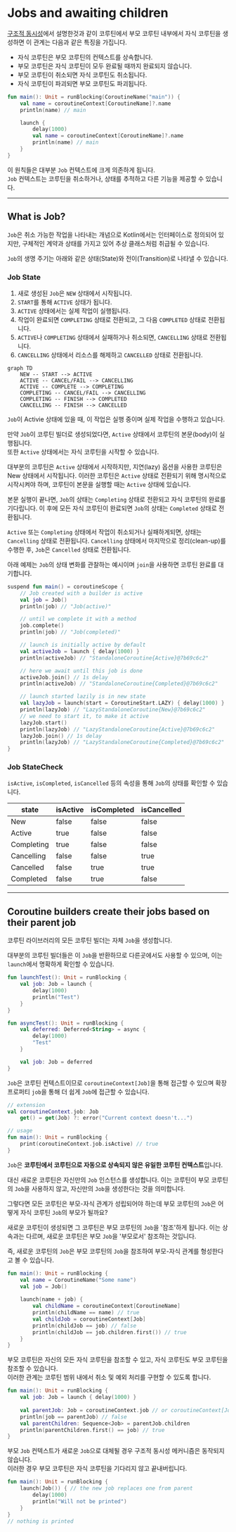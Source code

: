 # Jobs and awaiting children

[구조적 동시성](../Structured%20Concurrency.md)에서 설명한것과 같이 코루틴에서 부모 코루틴 내부에서 자식 코루틴을 생성하면 이 관계는 다음과 같은 특징을 가집니다.

- 자식 코루틴은 부모 코루틴의 컨텍스트를 상속합니다.
- 부모 코루틴은 자식 코루틴이 모두 완료될 때까지 완료되지 않습니다.
- 부모 코루틴이 취소되면 자식 코루틴도 취소됩니다.
- 자식 코루틴이 파괴되면 부모 코루틴도 파괴됩니다.

```kotlin
fun main(): Unit = runBlocking(CoroutineName("main")) {
    val name = coroutineContext[CoroutineName]?.name
    println(name) // main

    launch {
        delay(1000)
        val name = coroutineContext[CoroutineName]?.name
        println(name) // main
    }
}
```

이 원칙들은 대부분 `Job` 컨텍스트에 크게 의존하게 됩니다.  
`Job` 컨텍스트는 코루틴을 취소하거나, 상태를 추적하고 다른 기능을 제공할 수 있습니다.

---

## What is Job?

`Job`은 취소 가능한 작업을 나타내는 개념으로 Kotlin에서는 인터페이스로 정의되어 있지만, 구체적인 계약과 상태를 가지고 있어 추상 클래스처럼 취급될 수 있습니다.

`Job`의 생명 주기는 아래와 같은 상태(State)와 전이(Transition)로 나타낼 수 있습니다.

### Job State

1. 새로 생성된 `Job`은 `NEW` 상태에서 시작됩니다.
2. `START`를 통해 `ACTIVE` 상태가 됩니다.
3. `ACTIVE` 상태에서는 실제 작업이 실행됩니다.
4. 작업이 완료되면 `COMPLETING` 상태로 전환되고, 그 다음 `COMPLETED` 상태로 전환됩니다.
5. `ACTIVE`나 `COMPLETING` 상태에서 실패하거나 취소되면, `CANCELLING` 상태로 전환됩니다.
6. `CANCELLING` 상태에서 리소스를 해제하고 `CANCELLED` 상태로 전환됩니다.

```mermaid
graph TD
    NEW -- START --> ACTIVE
    ACTIVE -- CANCEL/FAIL --> CANCELLING
    ACTIVE -- COMPLETE --> COMPLETING
    COMPLETING -- CANCEL/FAIL --> CANCELLING
    COMPLETING -- FINISH --> COMPLETED
    CANCELLING -- FINISH --> CANCELLED
```

`Job`이 Activie 상태에 있을 때, 이 작업은 실행 중이며 실제 작업을 수행하고 있습니다.

만약 `Job`이 코루틴 빌더로 생성되었다면, `Active` 상태에서 코루틴의 본문(body)이 실행됩니다.  
또한 `Active` 상태에서는 자식 코루틴을 시작할 수 있습니다.

대부분의 코루틴은 `Active` 상태에서 시작하지만, 지연(lazy) 옵션을 사용한 코루틴은 New 상태에서 시작됩니다.
이러한 코루틴은 `Active` 상태로 전환되기 위해 명시적으로 시작시켜야 하며, 코루틴이 본문을 실행할 때는 `Active` 상태에 있습니다.

본문 실행이 끝나면, `Job`의 상태는 `Completing` 상태로 전환되고 자식 코루틴의 완료를 기다립니다.
이 후에 모든 자식 코루틴이 완료되면 `Job`의 상태는 `Completed` 상태로 전환됩니다.

`Active` 또는 `Completing` 상태에서 작업이 취소되거나 실패하게되면, 상태는 `Cancelling` 상태로 전환됩니다.
`Cancelling` 상태에서 마지막으로 정리(clean-up)를 수행한 후, `Job`은 `Cancelled` 상태로 전환됩니다.

아래 예제는 `Job`의 상태 변화를 관찰하는 예시이며 `join`을 사용하면 코루틴 완료를 대기합니다.

```kotlin
suspend fun main() = coroutineScope {
    // Job created with a builder is active
    val job = Job()
    println(job) // "Job(active)"

    // until we complete it with a method
    job.complete()
    println(job) // "Job(completed)"

    // launch is initially active by default
    val activeJob = launch { delay(1000) }
    println(activeJob) // "StandaloneCoroutine{Active}@7b69c6c2"

    // here we await until this job is done
    activeJob.join() // 1s delay
    println(activeJob) // "StandaloneCoroutine{Completed}@7b69c6c2"

    // launch started lazily is in new state
    val lazyJob = launch(start = CoroutineStart.LAZY) { delay(1000) }
    println(lazyJob) // "LazyStandaloneCoroutine{New}@7b69c6c2"
    // we need to start it, to make it active
    lazyJob.start()
    println(lazyJob) // "LazyStandaloneCoroutine{Active}@7b69c6c2"
    lazyJob.join() // 1s delay
    println(lazyJob) // "LazyStandaloneCoroutine{Completed}@7b69c6c2"
}
```

### Job StateCheck

`isActive`, `isCompleted`, `isCancelled` 등의 속성을 통해 `Job`의 상태를 확인할 수 있습니다.

| state      | isActive | isCompleted | isCancelled |
|------------|----------|-------------|-------------|
| New        | false    | false       | false       |
| Active     | true     | false       | false       |
| Completing | true     | false       | false       |
| Cancelling | false    | false       | true        |
| Cancelled  | false    | true        | true        |
| Completed  | false    | true        | false       |

---

## Coroutine builders create their jobs based on their parent job

코루틴 라이브러리의 모든 코루틴 빌더는 자체 `Job`을 생성합니다.

대부분의 코루틴 빌더들은 이 `Job`을 반환하므로 다른곳에서도 사용할 수 있으며, 이는 `launch`에서 명확하게 확인할 수 있습니다.

```kotlin
fun launchTest(): Unit = runBlocking {
    val job: Job = launch {
        delay(1000)
        println("Test")
    }
}

fun asyncTest(): Unit = runBlocking {
    val deferred: Deferred<String> = async {
        delay(1000)
        "Test"
    }

    val job: Job = deferred
}
```

`Job`은 코루틴 컨텍스트이므로 `coroutineContext[Job]`을 통해 접근할 수 있으며 
확장 프로퍼티 `job`을 통해 더 쉽게 `Job`에 접근할 수 있습니다.

```kotlin
// extension
val coroutineContext.job: Job
    get() = get(Job) ?: error("Current context doesn't...")

// usage
fun main(): Unit = runBlocking {
    print(coroutineContext.job.isActive) // true
}
```

`Job`은 **코루틴에서 코루틴으로 자동으로 상속되지 않은 유일한 코루틴 컨텍스트**입니다.

대신 새로운 코루틴은 자신만의 `Job` 인스턴스를 생성합니다.
이는 코루틴이 부모 코루틴의 `Job`을 사용하지 않고, 자신만의 `Job`을 생성한다는 것을 의미합니다.

그렇다면 모든 코루틴은 부모-자식 관계가 성립되어야 하는데 부모 코루틴의 `Job`은 어떻게 자식 코루틴 `Job`의 부모가 될까요?

새로운 코루틴이 생성되면 그 코루틴은 부모 코루틴의 `Job`을 '참조'하게 됩니다. 
이는 상속과는 다르며, 새로운 코루틴은 부모 `Job`을 '부모로서' 참조하는 것입니다.

즉, 새로운 코루틴의 `Job`은 부모 코루틴의 `Job`을 참조하여 부모-자식 관계를 형성한다고 볼 수 있습니다.

```kotlin
fun main(): Unit = runBlocking {
    val name = CoroutineName("Some name")
    val job = Job()
    
    launch(name + job) {
        val childName = coroutineContext[CoroutineName]
        println(childName == name) // true
        val childJob = coroutineContext[Job]
        println(childJob == job) // false
        println(childJob == job.children.first()) // true
    }
}
```

부모 코루틴은 자신의 모든 자식 코루틴을 참조할 수 있고, 자식 코루틴도 부모 코루틴을 참조할 수 있습니다.  
이러한 관계는 코루틴 범위 내에서 취소 및 예외 처리를 구현할 수 있도록 합니다.

```kotlin
fun main(): Unit = runBlocking {
    val job: Job = launch { delay(1000) }
    
    val parentJob: Job = coroutineContext.job // or coroutineContext[Job]!!
    println(job == parentJob) // false
    val parentChildren: Sequence<Job> = parentJob.children
    println(parentChildren.first() == job) // true
}
```

부모 `Job` 컨텍스트가 새로운 `Job`으로 대체될 경우 구조적 동시성 메커니즘은 동작되지 않습니다.  
이러한 경우 부모 코루틴은 자식 코루틴을 기다리지 않고 끝내버립니다.

```kotlin
fun main(): Unit = runBlocking {
    launch(Job()) { // the new job replaces one from parent
        delay(1000)
        println("Will not be printed")
    }
}
// nothing is printed
```